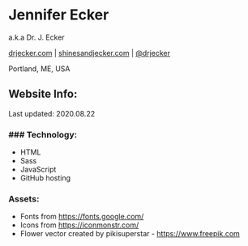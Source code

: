 # Jennifer Ecker
a.k.a Dr. J. Ecker

[drjecker.com](https://drjecker.com) | [shinesandjecker.com](https://shinesandjecker.com) | [@drjecker](https://twitter.com/drjecker)

Portland, ME, USA

## Website Info:

Last updated: 2020.08.22

### ### Technology:

- HTML
- Sass
- JavaScript
- GitHub hosting

### Assets:

- Fonts from https://fonts.google.com/
- Icons from https://iconmonstr.com/
- Flower vector created by pikisuperstar - https://www.freepik.com
